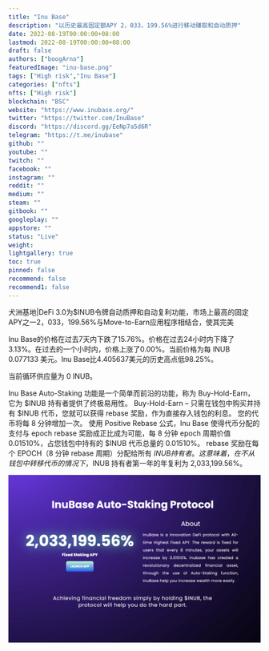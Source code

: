 ```yaml
---
title: "Inu Base"
description: "以历史最高固定额APY 2，033，199.56%进行移动赚取和自动质押"
date: 2022-08-19T00:00:00+08:00
lastmod: 2022-08-19T00:00:00+08:00
draft: false
authors: ["boogArno"]
featuredImage: "inu-base.png"
tags: ["High risk","Inu Base"]
categories: ["nfts"]
nfts: ["High risk"]
blockchain: "BSC"
website: "https://www.inubase.org/"
twitter: "https://twitter.com/InuBase"
discord: "https://discord.gg/EeNp7a5d6R"
telegram: "https://t.me/inubase"
github: ""
youtube: ""
twitch: ""
facebook: ""
instagram: ""
reddit: ""
medium: ""
steam: ""
gitbook: ""
googleplay: ""
appstore: ""
status: "Live"
weight: 
lightgallery: true
toc: true
pinned: false
recommend: false
recommend1: false
---
```

犬洲基地|DeFi 3.0为$INUB令牌自动质押和自动复利功能，市场上最高的固定APY之一2，033，199.56%与Move-to-Earn应用程序相结合，使其完美

Inu Base的价格在过去7天内下跌了15.76%。价格在过去24小时内下降了3.13%。在过去的一个小时内，价格上涨了0.00%。当前价格为每 INUB 0.077133 美元。Inu Base比4.405637美元的历史高点低98.25%。

当前循环供应量为 0 INUB。

Inu Base Auto-Staking 功能是一个简单而前沿的功能，称为 Buy-Hold-Earn，它为 $INUB 持有者提供了终极易用性。 Buy-Hold-Earn – 只需在钱包中购买并持有 $INUB 代币，您就可以获得 rebase 奖励，作为直接存入钱包的利息。 您的代币将每 8 分钟增加一次。 使用 Positive Rebase 公式，Inu Base 使得代币分配的支付与 epoch rebase 奖励成正比成为可能，每 8 分钟 epoch 周期价值 0.01510%，占您钱包中持有的 $INUB 代币总量的 0.01510%。 rebase 奖励在每个 EPOCH（8 分钟 rebase 周期）分配给所有 $INUB 持有者。 这意味着，在不从钱包中转移代币的情况下，$INUB 持有者第一年的年复利为 2,033,199.56%。

![inubase-dapp-games-bsc-image1_b35d1d8f63cdbf969e6d8a5483706c90](inubase-dapp-games-bsc-image1_b35d1d8f63cdbf969e6d8a5483706c90.png)